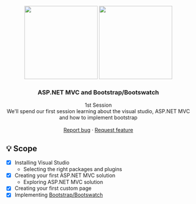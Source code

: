 <p align="center">
  <img height="200" src="https://devmaster.edu.vn/uploads/images/2020/08/0408/devmaster-asp-net-mvc.jpg">
  <img height="200" src="https://www.drupal.org/files/project-images/bootstrap-stack.png">
</p>

<h3 align="center">ASP.NET MVC and Bootstrap/Bootswatch</h3>

<p align="center">
  1st Session
  <br>
  We'll spend our first session learning about the visual studio, ASP.NET MVC and how to implement bootstrap
  <br>
  <br>
  <a href="https://jomielenriquez/mvc-bootstrap-training/issues/new">Report bug</a>
  ·
  <a href="https://jomielenriquez/mvc-bootstrap-training/issues/new">Request feature</a>
</p>

## :bulb: Scope
- [x] Installing Visual Studio
  - Selecting the right packages and plugins
- [x] Creating your first ASP.NET MVC solution
  - Exploring ASP.NET MVC solution
- [x] Creating your first custom page
- [x] Implementing [Bootstrap/Bootswatch](https://bootswatch.com/)
